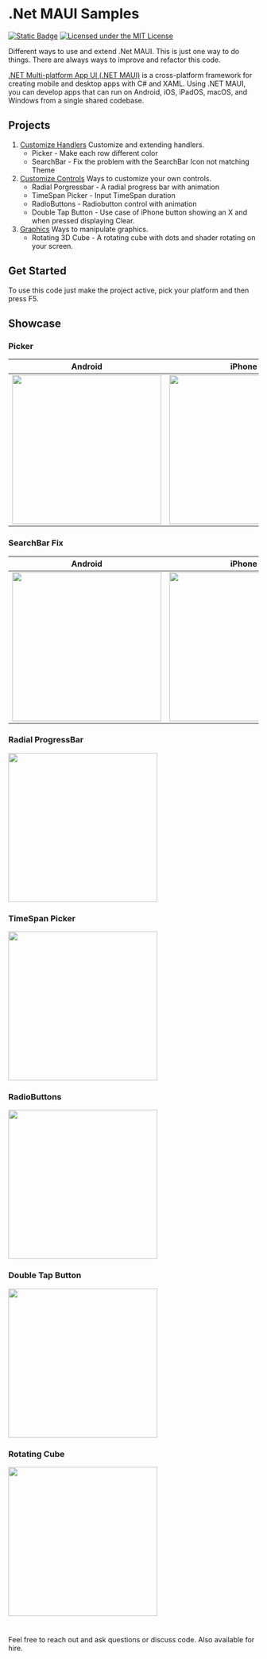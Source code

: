 # .Net MAUI Samples
[![Static Badge](https://img.shields.io/badge/.Net_MAUI-blueviolet)](https://dotnet.microsoft.com/en-us/apps/maui)
[![Licensed under the MIT License](https://img.shields.io/badge/License-MIT-blue.svg)](https://github.com/PeterWessberg/MAUISamples/blob/main/LICENSE.txt)

Different ways to use and extend .Net MAUI. This is just one way to do things. There are always ways to improve and refactor this code. 

[.NET Multi-platform App UI (.NET MAUI)](https://dotnet.microsoft.com/en-us/apps/maui) is a cross-platform framework for creating mobile and desktop apps with C# and XAML. Using .NET MAUI, you can develop apps that can run on Android, iOS, iPadOS, macOS, and Windows from a single shared codebase.
## Projects
1. [Customize Handlers](https://github.com/PeterWessberg/MAUISamples/tree/main/src/CustomizeHandlers) Customize and extending handlers.
   - Picker - Make each row different color
   - SearchBar - Fix the problem with the SearchBar Icon not matching Theme
1. [Customize Controls](https://github.com/PeterWessberg/MAUISamples/tree/main/src/CustomControls) Ways to customize your own controls.
   - Radial Porgressbar - A radial progress bar with animation
   - TimeSpan Picker - Input TimeSpan duration
   - RadioButtons - Radiobutton control with animation
   - Double Tap Button - Use case of iPhone button showing an X and when pressed displaying Clear.
1. [Graphics](https://github.com/PeterWessberg/MAUISamples/tree/main/src/GraphicsSamples) Ways to manipulate graphics.
   - Rotating 3D Cube - A rotating cube with dots and shader rotating on your screen.

## Get Started
To use this code just make the project active, pick your platform and then press F5.
## Showcase
### Picker

| Android | iPhone |
| ----------- | ----------- |
| <img src="https://github.com/PeterWessberg/MAUISamples/assets/354365/705b5616-0688-4809-a12b-88a9eb6655e7" width="300"> |<img src="https://github.com/PeterWessberg/MAUISamples/assets/354365/91b54304-3f68-46c1-8b1a-a5147d7596e6" width="300"> |

### SearchBar Fix
| Android | iPhone |
| ----------- | ----------- |
| <img src="https://github.com/PeterWessberg/MAUISamples/assets/354365/937cf9e9-ef20-4f90-aae3-34cc93dd5e6e" width="300"> |<img src="https://github.com/PeterWessberg/MAUISamples/assets/354365/0ec889d0-738b-4a33-816a-98d7331ac5eb" width="300"> |

### Radial ProgressBar
<img src="https://github.com/PeterWessberg/MAUISamples/assets/354365/a57a3cb9-cec8-46e9-a286-53a5b5a5b6dc" width="300">

### TimeSpan Picker
<img src="https://github.com/PeterWessberg/MAUISamples/assets/354365/f852cf9e-dad2-4cde-8860-7e21652c31ec" width="300">

### RadioButtons
<img src="https://github.com/PeterWessberg/MAUISamples/assets/354365/6aba5854-2eca-4d59-9db2-fa0531f7cc5f" width="300">

### Double Tap Button
<img src="https://github.com/PeterWessberg/MAUISamples/assets/354365/0f804083-807e-4890-a3c5-5d4b6a72be84" width="300">

### Rotating Cube
<img src="https://github.com/PeterWessberg/MAUISamples/assets/354365/e4fa5541-9938-4583-a22c-263eb859b3ff" width="300">

#
Feel free to reach out and ask questions or discuss code. Also available for hire. 




